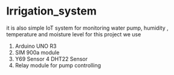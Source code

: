 # Irrigation_system
it is also simple IoT system for monitoring water pump, humidity , temperature and moisture level 
for this project we use 
1. Arduino UNO R3
2. SIM 900a module 
3. Y69 Sensor
4 DHT22 Sensor
5. Relay module for pump controlling
